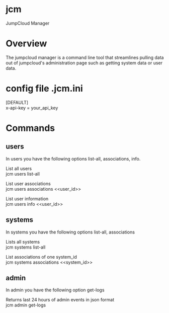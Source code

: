# jcm
JumpCloud Manager

# Overview
The jumpcloud manager is a command line tool that streamlines pulling data out of jumpcloud's administration page such as getting system data or user data.

# config file .jcm.ini
\[DEFAULT\]<br/>x-api-key = your_api_key

# Commands
## users
In users you have the following options list-all, associations, info.

List all users<br/>
jcm users list-all

List user associations<br/>
jcm users associations <<user_id>>

List user information<br/>
jcm users info <<user_id>>

## systems
In systems you have the following options list-all, associations

Lists all systems<br/>
jcm systems list-all

List associations of one system_id<br/>
jcm systems associations <<system_id>>

## admin
In admin you have the following option get-logs

Returns last 24 hours of admin events in json format<br/>
jcm admin get-logs 
